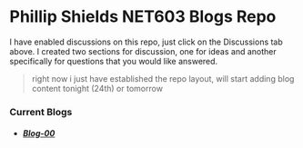 # Phillip Shields NET603 Blogs Repo

I have enabled discussions on this repo, just click on the Discussions tab above. I created two sections for discussion, one for ideas and another specifically for questions that you would like answered.

> right now i just have established the repo layout, will start adding blog content tonight (24th) or tomorrow

### Current Blogs
- ##### [Blog-00](https://github.com/Phillip-D-Shields/net6-blogs/blob/main/blogs/blog-00.md)
